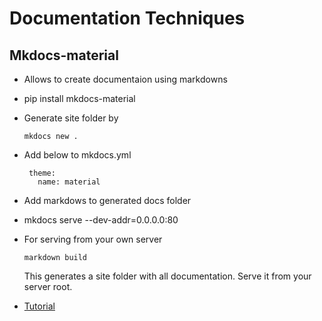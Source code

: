 # Documentation Techniques
 ## Mkdocs-material
  - Allows to create documentaion using markdowns
  - pip install mkdocs-material
  - Generate site folder by
    ```
    mkdocs new .
    ```
  - Add below to mkdocs.yml  
  
    ```
     theme:
       name: material
     ```
  - Add markdows to generated docs folder   
  - mkdocs serve --dev-addr=0.0.0.0:80
  - For serving from your own server
    ```
    markdown build
    ```
    This generates a site folder with all documentation. Serve it from your server root.
  - [Tutorial](https://www.youtube.com/watch?v=aXxt9OZNhnU)
